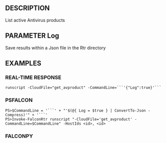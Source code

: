 ## DESCRIPTION
List active Antivirus products

## PARAMETER Log
Save results within a Json file in the Rtr directory

## EXAMPLES

### REAL-TIME RESPONSE
```
runscript -CloudFile="get_avproduct" -CommandLine=```'{"Log":true}'```
```
### PSFALCON
```
PS>$CommandLine = '```' + "'$(@{ Log = $true } | ConvertTo-Json -Compress)'" + '```'
PS>Invoke-FalconRtr runscript "-CloudFile='get_avproduct' -CommandLine=$CommandLine" -HostIds <id>, <id>
```
### FALCONPY
